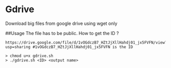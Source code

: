 # Gdrive
Download big files from google drive using wget only

##Usage
The file has to be public.
How to get the ID ?
```
https://drive.google.com/file/d/1vOGdczB7_HZtJjXllHahdj01_jx5FVFN/view?usp=sharing #1vOGdczB7_HZtJjXllHahdj01_jx5FVFN is the ID
```
```console
> chmod u+x gdrive.sh
> ./gdrive.sh <ID> <output name>
```

